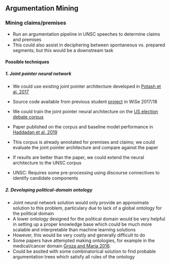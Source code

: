 ## Argumentation Mining

### Mining claims/premises

* Run an argumentation pipeline in UNSC speeches to determine claims and premises
* This could also assist in deciphering between spontaneous vs. prepared segments; but this would be a downstream task

#### Possible techniques

##### 1. Joint pointer neural network

* We could use existing joint pointer architecture developed in [Potash et al. 2017](https://arxiv.org/abs/1612.08994)
* Source code available from previous student [project](https://github.com/oguzserbetci/argmin2017) in WiSe 2017/18 

* We could train the joint pointer neural architecture on the [US election debate corpus](https://github.com/ElecDeb60To16/Dataset)
* Paper published on the corpus and baseline model performance in [Haddadan et al. 2019](https://www.aclweb.org/anthology/P19-1463/)
* This corpus is already annotated for premises and claims; we could evaluate the joint pointer architecture and compare against the paper
* If results are better than the paper, we could extend the neural architecture to the UNSC corpus
* UNSC: Requires some pre-processing using discourse connectives to identify candidate components

##### 2. Developing political-domain ontology

* Joint neural network solution would only provide an approximate solution to this problem, particulary due to lack of a global ontology for the political domain
* A lower ontology designed for the political domain would be very helpful in setting up a proper knowledge base which could be much more scalable and interpretable than machine learning solutions
* However, this would be very costly and generally difficult to do
* Some papers have attempted making ontologies, for example in the medical/cancer domain [Groza and Maria 2016](https://www.researchgate.net/publication/309917353_Mining_arguments_from_cancer_documents_using_Natural_Language_Processing_and_ontologies).
* Could be assited with some combinatorical solution to find probable argumentation trees which satisfy all rules of the ontology

